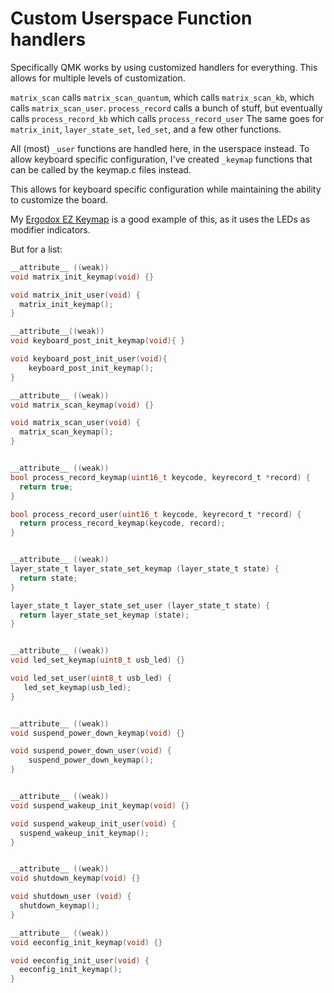 # Custom Userspace Function handlers

Specifically QMK works by using customized handlers for everything. This allows for multiple levels of customization. 

`matrix_scan` calls `matrix_scan_quantum`, which calls `matrix_scan_kb`, which calls `matrix_scan_user`. 
`process_record` calls a bunch of stuff, but eventually calls `process_record_kb` which calls `process_record_user`
The same goes for `matrix_init`, `layer_state_set`, `led_set`, and a few other functions.  

All (most) `_user` functions are handled here, in the userspace instead.  To allow keyboard specific configuration, I've created `_keymap` functions that can be called by the keymap.c files instead.

This allows for keyboard specific configuration while maintaining the ability to customize the board.

My [Ergodox EZ Keymap](https://github.com/qmk/qmk_firmware/blob/master/layouts/community/ergodox/drashna/keymap.c) is a good example of this, as it uses the LEDs as modifier indicators.

But for a list: 

```c
__attribute__ ((weak))
void matrix_init_keymap(void) {}

void matrix_init_user(void) {
  matrix_init_keymap();
}

__attribute__((weak))
void keyboard_post_init_keymap(void){ }

void keyboard_post_init_user(void){
    keyboard_post_init_keymap();
}

__attribute__ ((weak))
void matrix_scan_keymap(void) {}

void matrix_scan_user(void) {
  matrix_scan_keymap();
}


__attribute__ ((weak))
bool process_record_keymap(uint16_t keycode, keyrecord_t *record) {
  return true;
}

bool process_record_user(uint16_t keycode, keyrecord_t *record) {
  return process_record_keymap(keycode, record);
}


__attribute__ ((weak))
layer_state_t layer_state_set_keymap (layer_state_t state) {
  return state;
}

layer_state_t layer_state_set_user (layer_state_t state) {
  return layer_state_set_keymap (state);
}


__attribute__ ((weak))
void led_set_keymap(uint8_t usb_led) {}

void led_set_user(uint8_t usb_led) {
   led_set_keymap(usb_led);
}


__attribute__ ((weak))
void suspend_power_down_keymap(void) {}

void suspend_power_down_user(void) {
    suspend_power_down_keymap();
}


__attribute__ ((weak))
void suspend_wakeup_init_keymap(void) {}

void suspend_wakeup_init_user(void) {
  suspend_wakeup_init_keymap();
}


__attribute__ ((weak))
void shutdown_keymap(void) {}

void shutdown_user (void) {
  shutdown_keymap();
}

__attribute__ ((weak))
void eeconfig_init_keymap(void) {}

void eeconfig_init_user(void) {
  eeconfig_init_keymap();
}
```
